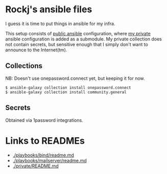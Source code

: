 
# Rockj's ansible files

I guess it is time to put things in ansible for my infra.

This setup consists of [public ansible](https://github.com/norrs/ansible) configuration,
where [my private](https://github.com/norrs/ansible-private) ansible configuration is added as a
submodule. My private collection does not contain secrets, but sensitive enough that I simply
don't want to announce to the Internet(tm).

## Collections

NB: Doesn't use onepassword.connect yet, but keeping it for now.

```
$ ansible-galaxy collection install onepassword.connect
$ ansible-galaxy collection install community.general
```

## Secrets

Obtained via 1password integrations.


# Links to READMEs

- [./playbooks/bind/readme.md](./playbooks/bind/readme.md)
- [./playbooks/mailserver/readme.md](./playbooks/mailserver/readme.md)
- [./private/README.md](./private/README.md)
